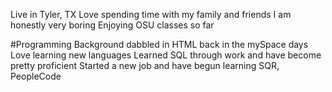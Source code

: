 Live in Tyler, TX
Love spending time with my family and friends
I am honestly very boring
Enjoying OSU classes so far

#Programming Background
dabbled in HTML back in the mySpace days
Love learning new languages
Learned SQL through work and have become pretty proficient
Started a new job and have begun learning SQR, PeopleCode